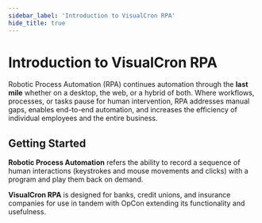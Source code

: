 ```yaml
---
sidebar_label: 'Introduction to VisualCron RPA'
hide_title: true
---
```


# Introduction to VisualCron RPA

Robotic Process Automation (RPA) continues automation through the **last mile** whether on a desktop, the web, or a hybrid of both. Where workflows, processes, or tasks pause for human intervention, RPA addresses manual gaps, enables end-to-end automation, and increases the efficiency of individual employees and the entire business. 

## Getting Started

**Robotic Process Automation** refers the ability to record a sequence of human interactions (keystrokes and mouse movements and clicks) with a program and play them back on demand.  

**VisualCron RPA** is designed for banks, credit unions, and insurance companies for use in tandem with OpCon extending its functionality and usefulness.


